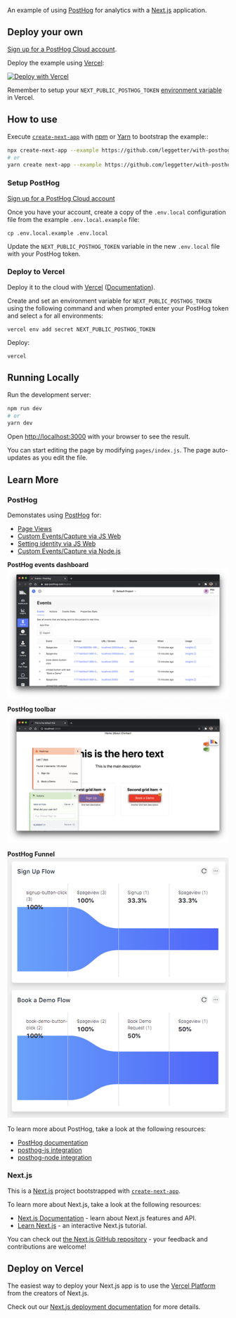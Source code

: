 An example of using [PostHog](https://posthog.com) for analytics with a [Next.js](https://nextjs.org/) application.

## Deploy your own

[Sign up for a PostHog Cloud account](https://app.posthog.com/signup).

Deploy the example using [Vercel](https://vercel.com?utm_source=github&utm_medium=readme&utm_campaign=next-example-leggetter):

[![Deploy with Vercel](https://vercel.com/button)](https://vercel.com/new/git/external?repository-url=https://github.com/leggetter/with-posthog&project-name=with-google-analytics&repository-name=with-posthog)

Remember to setup your `NEXT_PUBLIC_POSTHOG_TOKEN` [environment variable](https://vercel.com/docs/environment-variables) in Vercel.

## How to use

Execute [`create-next-app`](https://github.com/vercel/next.js/tree/canary/packages/create-next-app) with [npm](https://docs.npmjs.com/cli/init) or [Yarn](https://yarnpkg.com/lang/en/docs/cli/create/) to bootstrap the example::

```bash
npx create-next-app --example https://github.com/leggetter/with-posthog
# or
yarn create next-app --example https://github.com/leggetter/with-posthog
```

### Setup PostHog

[Sign up for a PostHog Cloud account](https://app.posthog.com/signup)

Once you have your account, create a copy of the `.env.local` configuration file from the example `.env.local.example` file:

```
cp .env.local.example .env.local
```

Update the `NEXT_PUBLIC_POSTHOG_TOKEN` variable in the new `.env.local` file with your PostHog token.

### Deploy to Vercel

Deploy it to the cloud with [Vercel](https://vercel.com/new?utm_source=github&utm_medium=readme&utm_campaign=next-example-leggetter) ([Documentation](https://nextjs.org/docs/deployment)).

Create and set an environment variable for `NEXT_PUBLIC_POSTHOG_TOKEN` using the following command and when prompted enter your PostHog token and select `a` for all environments:

```
vercel env add secret NEXT_PUBLIC_POSTHOG_TOKEN
```

Deploy:

```
vercel
```

## Running Locally

Run the development server:

```bash
npm run dev
# or
yarn dev
```

Open [http://localhost:3000](http://localhost:3000) with your browser to see the result.

You can start editing the page by modifying `pages/index.js`. The page auto-updates as you edit the file.

## Learn More

### PostHog

Demonstates using [PostHog](https://posthog.com) for:

- [Page Views](https://posthog.com/docs/integrations/js-integration#one-page-apps-and-page-views)
- [Custom Events/Capture via JS Web](https://posthog.com/docs/integrations/js-integration#sending-events)
- [Setting identity via JS Web](https://posthog.com/docs/integrations/js-integration#identifying-users)
- [Custom Events/Capture via Node.js](https://posthog.com/docs/integrations/node-integration#capture)


**PostHog events dashboard**
![PostHog events dashboard](_readme-assets/posthog-events-dashboard.png)

**PostHog toolbar**
![PostHog toolbar](_readme-assets/posthog-toolbar.png)

**PostHog Funnel**
![PostHog Funnel](_readme-assets/posthog-funnel.png)

To learn more about PostHog, take a look at the following resources:

- [PostHog documentation](https://posthog.com/docs)
- [posthog-js integration](https://posthog.com/docs/integrations/js-integration)
- [posthog-node integration](https://posthog.com/docs/integrations/node-integration)

### Next.js

This is a [Next.js](https://nextjs.org/) project bootstrapped with [`create-next-app`](https://github.com/vercel/next.js/tree/canary/packages/create-next-app).

To learn more about Next.js, take a look at the following resources:

- [Next.js Documentation](https://nextjs.org/docs) - learn about Next.js features and API.
- [Learn Next.js](https://nextjs.org/learn) - an interactive Next.js tutorial.

You can check out [the Next.js GitHub repository](https://github.com/vercel/next.js/) - your feedback and contributions are welcome!

## Deploy on Vercel

The easiest way to deploy your Next.js app is to use the [Vercel Platform](https://vercel.com/import?utm_medium=default-template&filter=next.js&utm_source=github&utm_campaign=next-example-leggetter) from the creators of Next.js.

Check out our [Next.js deployment documentation](https://nextjs.org/docs/deployment) for more details.
